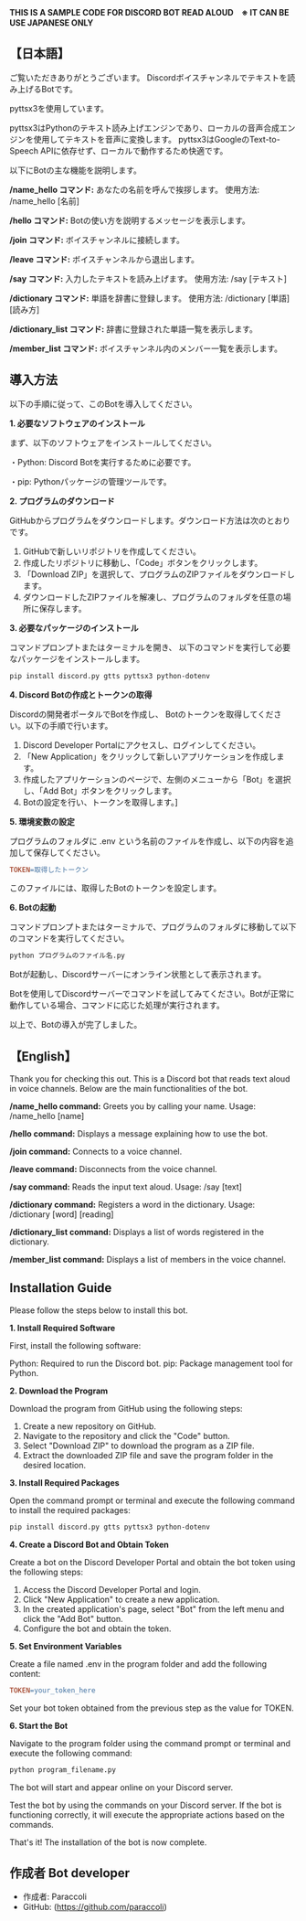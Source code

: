 **THIS IS A SAMPLE CODE FOR DISCORD BOT READ ALOUD　※ IT CAN BE USE JAPANESE ONLY**

## 【日本語】

ご覧いただきありがとうございます。
Discordボイスチャンネルでテキストを読み上げるBotです。

pyttsx3を使用しています。

pyttsx3はPythonのテキスト読み上げエンジンであり、ローカルの音声合成エンジンを使用してテキストを音声に変換します。
pyttsx3はGoogleのText-to-Speech APIに依存せず、ローカルで動作するため快適です。

以下にBotの主な機能を説明します。

**/name_hello コマンド:**
      あなたの名前を呼んで挨拶します。
      使用方法: /name_hello [名前]
      
**/hello コマンド:**
      Botの使い方を説明するメッセージを表示します。

**/join コマンド:**
      ボイスチャンネルに接続します。

**/leave コマンド:**
      ボイスチャンネルから退出します。

**/say コマンド:**
    入力したテキストを読み上げます。
    使用方法: /say [テキスト]

**/dictionary コマンド:**
    単語を辞書に登録します。
    使用方法: /dictionary [単語] [読み方]

**/dictionary_list コマンド:**
    辞書に登録された単語一覧を表示します。

**/member_list コマンド:**
    ボイスチャンネル内のメンバー一覧を表示します。


 ## **導入方法**

以下の手順に従って、このBotを導入してください。

**1. 必要なソフトウェアのインストール**

まず、以下のソフトウェアをインストールしてください。

・Python: Discord Botを実行するために必要です。

・pip: Pythonパッケージの管理ツールです。

**2. プログラムのダウンロード**

GitHubからプログラムをダウンロードします。ダウンロード方法は次のとおりです。


1. GitHubで新しいリポジトリを作成してください。
2. 作成したリポジトリに移動し、「Code」ボタンをクリックします。
3. 「Download ZIP」を選択して、プログラムのZIPファイルをダウンロードします。
4. ダウンロードしたZIPファイルを解凍し、プログラムのフォルダを任意の場所に保存します。


**3. 必要なパッケージのインストール**

コマンドプロンプトまたはターミナルを開き、
以下のコマンドを実行して必要なパッケージをインストールします。


```bash 
pip install discord.py gtts pyttsx3 python-dotenv
```


**4. Discord Botの作成とトークンの取得**

Discordの開発者ポータルでBotを作成し、
Botのトークンを取得してください。以下の手順で行います。


1. Discord Developer Portalにアクセスし、ログインしてください。
2. 「New Application」をクリックして新しいアプリケーションを作成します。
3. 作成したアプリケーションのページで、左側のメニューから「Bot」を選択し、「Add Bot」ボタンをクリックします。
4. Botの設定を行い、トークンを取得します。]

**5. 環境変数の設定**

プログラムのフォルダに .env という名前のファイルを作成し、以下の内容を追加して保存してください。

```makefile
TOKEN=取得したトークン
```

このファイルには、取得したBotのトークンを設定します。


**6. Botの起動**

コマンドプロンプトまたはターミナルで、プログラムのフォルダに移動して以下のコマンドを実行してください。

```bash
python プログラムのファイル名.py
```

Botが起動し、Discordサーバーにオンライン状態として表示されます。

Botを使用してDiscordサーバーでコマンドを試してみてください。Botが正常に動作している場合、コマンドに応じた処理が実行されます。

以上で、Botの導入が完了しました。



## 【English】

Thank you for checking this out. This is a Discord bot that reads text aloud in voice channels. Below are the main functionalities of the bot.

**/name_hello command:**
Greets you by calling your name.
Usage: /name_hello [name]

**/hello command:**
Displays a message explaining how to use the bot.

**/join command:**
Connects to a voice channel.

**/leave command:**
Disconnects from the voice channel.

**/say command:**
Reads the input text aloud.
Usage: /say [text]

**/dictionary command:**
Registers a word in the dictionary.
Usage: /dictionary [word] [reading]

**/dictionary_list command:**
Displays a list of words registered in the dictionary.

**/member_list command:**
Displays a list of members in the voice channel.

## **Installation Guide**

Please follow the steps below to install this bot.

**1. Install Required Software**

First, install the following software:

Python: Required to run the Discord bot.
pip: Package management tool for Python.

**2. Download the Program**

Download the program from GitHub using the following steps:

1. Create a new repository on GitHub.
2. Navigate to the repository and click the "Code" button.
3. Select "Download ZIP" to download the program as a ZIP file.
4. Extract the downloaded ZIP file and save the program folder in the desired location.

**3. Install Required Packages**

Open the command prompt or terminal and execute the following command to install the required packages:

```bash
pip install discord.py gtts pyttsx3 python-dotenv
```

**4. Create a Discord Bot and Obtain Token**

Create a bot on the Discord Developer Portal and obtain the bot token using the following steps:

1. Access the Discord Developer Portal and login.
2. Click "New Application" to create a new application.
3. In the created application's page, select "Bot" from the left menu and click the "Add Bot" button.
4. Configure the bot and obtain the token.

**5. Set Environment Variables**

Create a file named .env in the program folder and add the following content:

```makefile
TOKEN=your_token_here
```

Set your bot token obtained from the previous step as the value for TOKEN.


**6. Start the Bot**

Navigate to the program folder using the command prompt or terminal and execute the following command:

```bash
python program_filename.py
```


The bot will start and appear online on your Discord server.

Test the bot by using the commands on your Discord server. If the bot is functioning correctly, it will execute the appropriate actions based on the commands.

That's it! The installation of the bot is now complete.


## 作成者 Bot developer

- 作成者: Paraccoli
- GitHub: (https://github.com/paraccoli)

